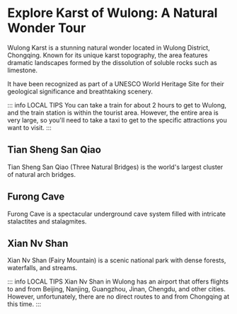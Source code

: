 # Explore Karst of Wulong: A Natural Wonder Tour

Wulong Karst is a stunning natural wonder located in Wulong District, Chongqing. Known for its unique karst topography, the area features dramatic landscapes formed by the dissolution of soluble rocks such as limestone.

It have been recognized as part of a UNESCO World Heritage Site for their geological significance and breathtaking scenery.

::: info LOCAL TIPS
You can take a train for about 2 hours to get to Wulong, and the train station is within the tourist area. However, the entire area is very large, so you'll need to take a taxi to get to the specific attractions you want to visit.
:::

## Tian Sheng San Qiao

Tian Sheng San Qiao (Three Natural Bridges) is the world's largest cluster of natural arch bridges.

## Furong Cave

Furong Cave is a spectacular underground cave system filled with intricate stalactites and stalagmites.

## Xian Nv Shan

Xian Nv Shan (Fairy Mountain) is a scenic national park with dense forests, waterfalls, and streams.

::: info LOCAL TIPS
Xian Nv Shan in Wulong has an airport that offers flights to and from Beijing, Nanjing, Guangzhou, Jinan, Chengdu, and other cities. However, unfortunately, there are no direct routes to and from Chongqing at this time.
:::